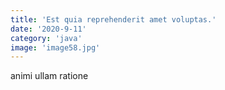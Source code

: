 ```yaml
---
title: 'Est quia reprehenderit amet voluptas.'
date: '2020-9-11'
category: 'java'
image: 'image58.jpg'
---
```


animi ullam ratione
